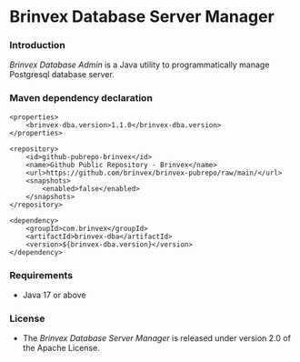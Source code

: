 # Brinvex Database Server Manager

### Introduction

_Brinvex Database Admin_ is a Java utility to programmatically manage Postgresql database server.

### Maven dependency declaration
````
<properties>
    <brinvex-dba.version>1.1.0</brinvex-dba.version>
</properties>    

<repository>
    <id>github-pubrepo-brinvex</id>
    <name>Github Public Repository - Brinvex</name>
    <url>https://github.com/brinvex/brinvex-pubrepo/raw/main/</url>
    <snapshots>
        <enabled>false</enabled>
    </snapshots>
</repository>
        
<dependency>
    <groupId>com.brinvex</groupId>
    <artifactId>brinvex-dba</artifactId>
    <version>${brinvex-dba.version}</version>
</dependency>
````

### Requirements
- Java 17 or above

### License

- The _Brinvex Database Server Manager_ is released under version 2.0 of the Apache License.
